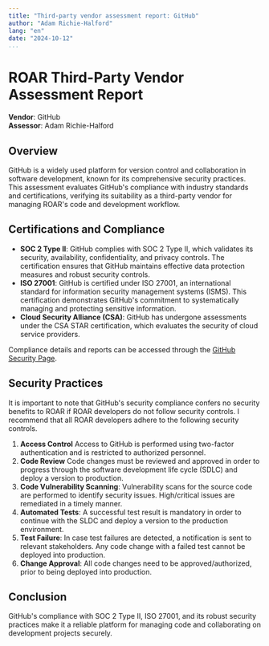 ```yaml
---
title: "Third-party vendor assessment report: GitHub"
author: "Adam Richie-Halford"
lang: "en"
date: "2024-10-12"
...
```


# ROAR Third-Party Vendor Assessment Report

**Vendor**: GitHub\
**Assessor**: Adam Richie-Halford

## Overview

GitHub is a widely used platform for version control and collaboration in software development, known for its comprehensive security practices. This assessment evaluates GitHub's compliance with industry standards and certifications, verifying its suitability as a third-party vendor for managing ROAR's code and development workflow.

## Certifications and Compliance

- **SOC 2 Type II**: GitHub complies with SOC 2 Type II, which validates its security, availability, confidentiality, and privacy controls. The certification ensures that GitHub maintains effective data protection measures and robust security controls.
- **ISO 27001**: GitHub is certified under ISO 27001, an international standard for information security management systems (ISMS). This certification demonstrates GitHub's commitment to systematically managing and protecting sensitive information.
- **Cloud Security Alliance (CSA)**: GitHub has undergone assessments under the CSA STAR certification, which evaluates the security of cloud service providers.

Compliance details and reports can be accessed through the [GitHub Security Page](https://github.com/security).

## Security Practices

It is important to note that GitHub's security compliance confers no security benefits to ROAR if ROAR developers do not follow security controls. I recommend that all ROAR developers adhere to the following security controls.

1. **Access Control** Access to GitHub is performed using two-factor authentication and is restricted to authorized personnel.
1. **Code Review** Code changes must be reviewed and approved in order to progress through the software development life cycle (SDLC) and deploy a version to production.
1. **Code Vulnerability Scanning**: Vulnerability scans for the source code are performed to identify security issues. High/critical issues are remediated in a timely manner.
1. **Automated Tests**: A successful test result is mandatory in order to continue with the SLDC and deploy a version to the production environment.
1. **Test Failure**: In case test failures are detected, a notification is sent to relevant stakeholders. Any code change with a failed test cannot be deployed into production.
1. **Change Approval**: All code changes need to be approved/authorized, prior to being deployed into production.

## Conclusion

GitHub's compliance with SOC 2 Type II, ISO 27001, and its robust security practices make it a reliable platform for managing code and collaborating on development projects securely.
